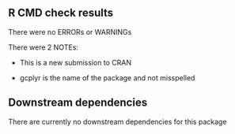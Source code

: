 ## R CMD check results

There were no ERRORs or WARNINGs

There were 2 NOTEs:

* This is a new submission to CRAN

* gcplyr is the name of the package and not misspelled

## Downstream dependencies
There are currently no downstream dependencies for this package
